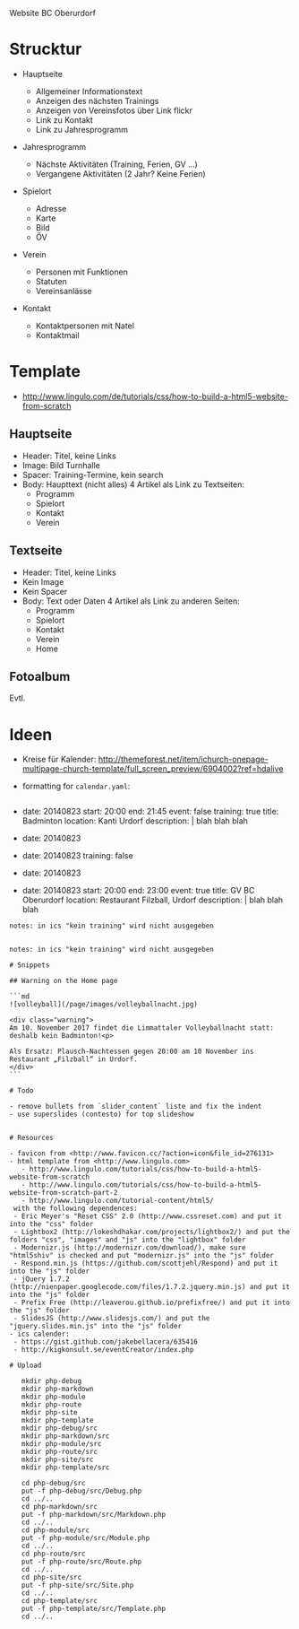 Website BC Oberurdorf

# Strucktur

- Hauptseite
  - Allgemeiner Informationstext
  - Anzeigen des nächsten Trainings
  - Anzeigen von Vereinsfotos über Link flickr
  - Link zu Kontakt
  - Link zu Jahresprogramm
			
- Jahresprogramm
  - Nächste Aktivitäten (Training, Ferien, GV ...)
  - Vergangene Aktivitäten (2 Jahr? Keine Ferien)
  
- Spielort
  - Adresse
  - Karte
  - Bild
  - ÖV
  
- Verein
  - Personen mit Funktionen
  - Statuten
  - Vereinsanlässe
  
- Kontakt
  - Kontaktpersonen mit Natel
  - Kontaktmail

# Template 

- http://www.lingulo.com/de/tutorials/css/how-to-build-a-html5-website-from-scratch

## Hauptseite

- Header: Titel, keine Links
- Image: Bild Turnhalle
- Spacer: Training-Termine, kein search
- Body: 
  Haupttext (nicht alles)
  4 Artikel als Link zu Textseiten:
  - Programm
  - Spielort
  - Kontakt
  - Verein


## Textseite

- Header: Titel, keine Links
- Kein Image
- Kein Spacer
- Body: 
  Text oder Daten
  4 Artikel als Link zu anderen Seiten:
  - Programm
  - Spielort
  - Kontakt
  - Verein
  - Home

## Fotoalbum

Evtl.


# Ideen

- Kreise für Kalender:
  <http://themeforest.net/item/ichurch-onepage-multipage-church-template/full_screen_preview/6904002?ref=hdalive>



- formatting for `calendar.yaml`:
  ~~~.yaml
- date: 20140823
  start: 20:00
  end: 21:45
  event: false
  training: true
  title: Badminton
  location: Kanti Urdorf
  description: |
        blah blah blah

- date: 20140823
- date: 20140823
  training: false
- date: 20140823
- date: 20140823
  start: 20:00
  end: 23:00
  event: true
  title: GV BC Oberurdorf
  location: Restaurant Filzball, Urdorf
  description: |
        blah blah blah
 ~~~
 notes: in ics "kein training" wird nicht ausgegeben


notes: in ics "kein training" wird nicht ausgegeben

# Snippets

## Warning on the Home page

```md
![volleyball](/page/images/volleyballnacht.jpg)

<div class="warning">
Am 10. November 2017 findet die Limmattaler Volleyballnacht statt: deshalb kein Badminton!<p>

Als Ersatz: Plausch-Nachtessen gegen 20:00 am 10 November ins Restaurant „Filzball“ in Urdorf.
</div>
```

# Todo

- remove bullets from `slider_content` liste and fix the indent
- use superslides (contesto) for top slideshow


# Resources

- favicon from <http://www.favicon.cc/?action=icon&file_id=276131>
- html template from <http://www.lingulo.com>
    - http://www.lingulo.com/tutorials/css/how-to-build-a-html5-website-from-scratch
    - http://www.lingulo.com/tutorials/css/how-to-build-a-html5-website-from-scratch-part-2
    - http://www.lingulo.com/tutorial-content/html5/
  with the following dependences:
  - Eric Meyer's "Reset CSS" 2.0 (http://www.cssreset.com) and put it into the "css" folder
  - Lightbox2 (http://lokeshdhakar.com/projects/lightbox2/) and put the folders "css", "images" and "js" into the "lightbox" folder
  - Modernizr.js (http://modernizr.com/download/), make sure "html5shiv" is checked and put "modernizr.js" into the "js" folder
  - Respond.min.js (https://github.com/scottjehl/Respond) and put it into the "js" folder
  - jQuery 1.7.2 (http://nienpaper.googlecode.com/files/1.7.2.jquery.min.js) and put it into the "js" folder
  - Prefix Free (http://leaverou.github.io/prefixfree/) and put it into the "js" folder
  - SlidesJS (http://www.slidesjs.com/) and put the "jquery.slides.min.js" into the "js" folder
- ics calender:
  - https://gist.github.com/jakebellacera/635416
  - http://kigkonsult.se/eventCreator/index.php

# Upload

    mkdir php-debug
    mkdir php-markdown
    mkdir php-module
    mkdir php-route
    mkdir php-site
    mkdir php-template
    mkdir php-debug/src
    mkdir php-markdown/src
    mkdir php-module/src
    mkdir php-route/src
    mkdir php-site/src
    mkdir php-template/src

    cd php-debug/src
    put -f php-debug/src/Debug.php
    cd ../..
    cd php-markdown/src
    put -f php-markdown/src/Markdown.php
    cd ../..
    cd php-module/src
    put -f php-module/src/Module.php
    cd ../..
    cd php-route/src
    put -f php-route/src/Route.php
    cd ../..
    cd php-site/src
    put -f php-site/src/Site.php
    cd ../..
    cd php-template/src
    put -f php-template/src/Template.php
    cd ../..
